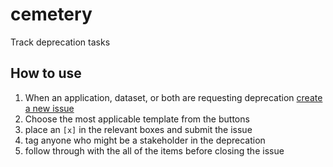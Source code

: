 # cemetery

Track deprecation tasks

## How to use

1. When an application, dataset, or both are requesting deprecation [create a new issue](https://github.com/agrc/cemetery/issues/new/choose)
1. Choose the most applicable template from the buttons
1. place an `[x]` in the relevant boxes and submit the issue
1. tag anyone who might be a stakeholder in the deprecation
1. follow through with the all of the items before closing the issue

